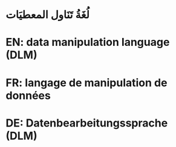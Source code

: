 # لُغَةُ تَنَاول المعطيَات

# EN: data manipulation language (DLM)

# FR: langage de manipulation de données

# DE: Datenbearbeitungssprache (DLM)
